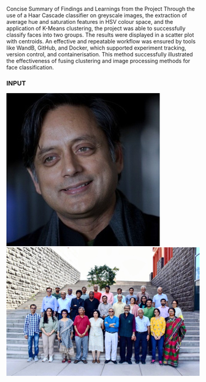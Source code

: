 Concise Summary of Findings and Learnings from the Project
Through the use of a Haar Cascade classifier on greyscale images, the extraction of average hue and saturation features in HSV colour space, and the application of K-Means clustering, the project was able to successfully classify faces into two groups. The results were displayed in a scatter plot with centroids. An effective and repeatable workflow was ensured by tools like WandB, GitHub, and Docker, which supported experiment tracking, version control, and containerisation. This method successfully illustrated the effectiveness of fusing clustering and image processing methods for face classification.

### INPUT
![alt text](https://github.com/Sher110106/distance_classification/blob/main/Dr_Shashi_Tharoor.jpg?raw=true)
![alt text](https://github.com/Sher110106/distance_classification/blob/main/Plaksha_Faculty.jpg?raw=true)

